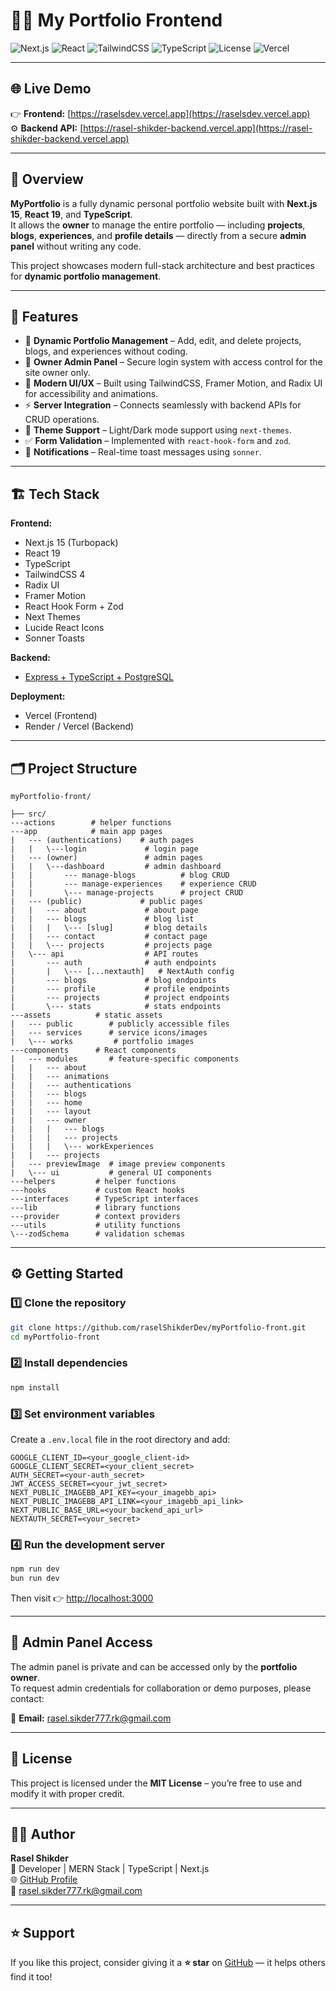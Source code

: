 # 🧑‍💻 My Portfolio Frontend

![Next.js](https://img.shields.io/badge/Next.js-15.5.4-black?logo=nextdotjs)
![React](https://img.shields.io/badge/React-19.1.0-61DAFB?logo=react)
![TailwindCSS](https://img.shields.io/badge/TailwindCSS-4.0-38B2AC?logo=tailwindcss)
![TypeScript](https://img.shields.io/badge/TypeScript-5.0-3178C6?logo=typescript)
![License](https://img.shields.io/badge/license-MIT-blue)
![Vercel](https://img.shields.io/badge/Deployed%20on-Vercel-black?logo=vercel)

---

## 🌐 Live Demo

👉 **Frontend:** [https://raselsdev.vercel.app](https://raselsdev.vercel.app)  
⚙️ **Backend API:** [https://rasel-shikder-backend.vercel.app](https://rasel-shikder-backend.vercel.app)

---

## 🧩 Overview

**MyPortfolio** is a fully dynamic personal portfolio website built with **Next.js 15**, **React 19**, and **TypeScript**.  
It allows the **owner** to manage the entire portfolio — including **projects**, **blogs**, **experiences**, and **profile details** — directly from a secure **admin panel** without writing any code.

This project showcases modern full-stack architecture and best practices for **dynamic portfolio management**.

---

## 🚀 Features

- 🧠 **Dynamic Portfolio Management** – Add, edit, and delete projects, blogs, and experiences without coding.
- 🔐 **Owner Admin Panel** – Secure login system with access control for the site owner only.
- 🎨 **Modern UI/UX** – Built using TailwindCSS, Framer Motion, and Radix UI for accessibility and animations.
- ⚡ **Server Integration** – Connects seamlessly with backend APIs for CRUD operations.
- 🌙 **Theme Support** – Light/Dark mode support using `next-themes`.
- ✅ **Form Validation** – Implemented with `react-hook-form` and `zod`.
- 💬 **Notifications** – Real-time toast messages using `sonner`.

---

## 🏗️ Tech Stack

**Frontend:**

- Next.js 15 (Turbopack)
- React 19
- TypeScript
- TailwindCSS 4
- Radix UI
- Framer Motion
- React Hook Form + Zod
- Next Themes
- Lucide React Icons
- Sonner Toasts

**Backend:**

- [Express + TypeScript + PostgreSQL](https://rasel-shikder-backend.vercel.app)

**Deployment:**

- Vercel (Frontend)
- Render / Vercel (Backend)

---

## 🗂️ Project Structure

```
myPortfolio-front/

├── src/
---actions        # helper functions
---app            # main app pages
|   --- (authentications)    # auth pages
|   |   \---login             # login page
|   --- (owner)               # admin pages
|   |   \---dashboard         # admin dashboard
|   |       --- manage-blogs          # blog CRUD
|   |       --- manage-experiences    # experience CRUD
|   |       \--- manage-projects      # project CRUD
|   --- (public)             # public pages
|   |   --- about             # about page
|   |   --- blogs             # blog list
|   |   |   \--- [slug]       # blog details
|   |   --- contact           # contact page
|   |   \--- projects         # projects page
|   \--- api                  # API routes
|       --- auth              # auth endpoints
|       |   \--- [...nextauth]   # NextAuth config
|       --- blogs             # blog endpoints
|       --- profile           # profile endpoints
|       --- projects          # project endpoints
|       \--- stats            # stats endpoints
---assets          # static assets
|   --- public        # publicly accessible files
|   --- services      # service icons/images
|   \--- works         # portfolio images
---components      # React components
|   --- modules       # feature-specific components
|   |   --- about
|   |   --- animations
|   |   --- authentications
|   |   --- blogs
|   |   --- home
|   |   --- layout
|   |   --- owner
|   |   |   --- blogs
|   |   |   --- projects
|   |   |   \--- workExperiences
|   |   --- projects
|   --- previewImage  # image preview components
|   \--- ui           # general UI components
---helpers         # helper functions
---hooks           # custom React hooks
---interfaces      # TypeScript interfaces
---lib             # library functions
---provider        # context providers
---utils           # utility functions
\---zodSchema      # validation schemas

```

---

## ⚙️ Getting Started

### 1️⃣ Clone the repository

```bash
git clone https://github.com/raselShikderDev/myPortfolio-front.git
cd myPortfolio-front
```

### 2️⃣ Install dependencies

```bash
npm install
```

### 3️⃣ Set environment variables

Create a `.env.local` file in the root directory and add:

```env
GOOGLE_CLIENT_ID=<your_google_client-id>
GOOGLE_CLIENT_SECRET=<your_client_secret>
AUTH_SECRET=<your-auth_secret>
JWT_ACCESS_SECRET=<your_jwt_secret>
NEXT_PUBLIC_IMAGEBB_API_KEY=<your_imagebb_api>
NEXT_PUBLIC_IMAGEBB_API_LINK=<your_imagebb_api_link>
NEXT_PUBLIC_BASE_URL=<your_backend_api_url>
NEXTAUTH_SECRET=<your_secret>
```

### 4️⃣ Run the development server

```bash
npm run dev
bun run dev
```

Then visit 👉 [http://localhost:3000](http://localhost:3000)

---

## 🧠 Admin Panel Access

The admin panel is private and can be accessed only by the **portfolio owner**.  
To request admin credentials for collaboration or demo purposes, please contact:

📩 **Email:** [rasel.sikder777.rk@gmail.com](mailto:rasel.sikder777.rk@gmail.com)

---

## 📜 License

This project is licensed under the **MIT License** – you’re free to use and modify it with proper credit.

---

## 👨‍💻 Author

**Rasel Shikder**  
💼 Developer | MERN Stack | TypeScript | Next.js  
🌐 [GitHub Profile](https://github.com/raselShikderDev)  
📧 [rasel.sikder777.rk@gmail.com](mailto:rasel.sikder777.rk@gmail.com)

---

## ⭐ Support

If you like this project, consider giving it a **⭐ star** on [GitHub](https://github.com/raselShikderDev/myPortfolio-front) — it helps others find it too!
